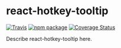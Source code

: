 # react-hotkey-tooltip

[![Travis][build-badge]][build]
[![npm package][npm-badge]][npm]
[![Coverage Status][coveralls-badge]][coveralls]

Describe react-hotkey-tooltip here.

[build-badge]: https://img.shields.io/travis/EmaSuriano/react-hotkey-tooltip.svg
[build]: https://travis-ci.org/EmaSuriano/react-hotkey-tooltip
[npm-badge]: https://img.shields.io/npm/v/react-hotkey-tooltip.svg
[npm]: https://www.npmjs.org/package/react-hotkey-tooltip
[coveralls-badge]: https://coveralls.io/repos/github/EmaSuriano/react-hotkey-tooltip/badge.svg?branch=master
[coveralls]: https://img.shields.io/coveralls/github/EmaSuriano/react-hotkey-tooltip.svg
